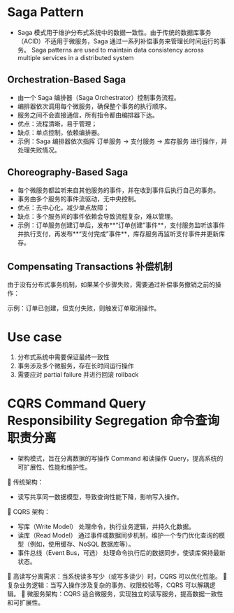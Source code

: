# Saga Pattern

- Saga 模式用于维护分布式系统中的数据一致性。由于传统的数据库事务（ACID）不适用于微服务，Saga 通过一系列补偿事务来管理长时间运行的事务。 Saga patterns are used to maintain data consistency across multiple services in a distributed system

## Orchestration-Based Saga

- 由一个 Saga 编排器（Saga Orchestrator）控制事务流程。
- 编排器依次调用每个微服务，确保整个事务的执行顺序。
- 服务之间不会直接通信，所有指令都由编排器下达。
- 优点：流程清晰，易于管理；
- 缺点：单点控制，依赖编排器。
- 示例：Saga 编排器依次指挥 订单服务 → 支付服务 → 库存服务 进行操作，并处理失败情况。

## Choreography-Based Saga

- 每个微服务都监听来自其他服务的事件，并在收到事件后执行自己的事务。
- 事务由多个服务的事件流驱动，无中央控制。
- 优点：去中心化，减少单点故障；
- 缺点：多个服务间的事件依赖会导致流程复杂，难以管理。
- 示例：订单服务创建订单后，发布**“订单创建”事件**，支付服务监听该事件并执行支付，再发布**“支付完成”事件**，库存服务再监听支付事件并更新库存。

## Compensating Transactions 补偿机制

由于没有分布式事务机制，如果某个步骤失败，需要通过补偿事务撤销之前的操作：

示例：订单已创建，但支付失败，则触发订单取消操作。

# Use case

1. 分布式系统中需要保证最终一致性
2. 事务涉及多个微服务，存在长时间运行操作
3. 需要应对 partial failure 并进行回滚 rollback

# CQRS Command Query Responsibility Segregation 命令查询职责分离

- 架构模式，旨在分离数据的写操作 Command 和读操作 Query，提高系统的可扩展性、性能和维护性。

🔹 传统架构：

- 读写共享同一数据模型，导致查询性能下降，影响写入操作。

🔹 CQRS 架构：

- 写库（Write Model） 处理命令，执行业务逻辑，并持久化数据。
- 读库（Read Model） 通过事件或数据同步机制，维护一个专门优化查询的模型（例如，使用缓存、NoSQL 数据库等）。
- 事件总线（Event Bus，可选） 处理命令执行后的数据同步，使读库保持最新状态。

🚀 高读写分离需求：当系统读多写少（或写多读少）时，CQRS 可以优化性能。
🚀 复杂业务逻辑：当写入操作涉及复杂的事务、权限校验等，CQRS 可以解耦逻辑。
🚀 微服务架构：CQRS 适合微服务，实现独立的读写服务，提高数据一致性和可扩展性。
